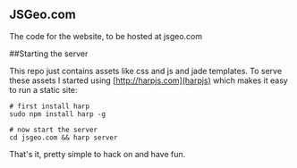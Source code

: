 JSGeo.com 
----

The code for the website, to be hosted at jsgeo.com 

##Starting the server 

This repo just contains assets like css and js and jade templates. 
To serve these assets I started using [http://harpjs.com](harpjs) which makes it easy to run a static site: 

    # first install harp
    sudo npm install harp -g 

    # now start the server
    cd jsgeo.com && harp server 

That's it, pretty simple to hack on and have fun. 
